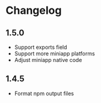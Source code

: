 # Changelog

## 1.5.0

- Support exports field
- Support more miniapp platforms
- Adjust miniapp native code

## 1.4.5

- Format npm output files
